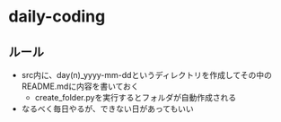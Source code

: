 # daily-coding

## ルール
- src内に、day(n)_yyyy-mm-ddというディレクトリを作成してその中のREADME.mdに内容を書いておく
    - create_folder.pyを実行するとフォルダが自動作成される
- なるべく毎日やるが、できない日があってもいい
